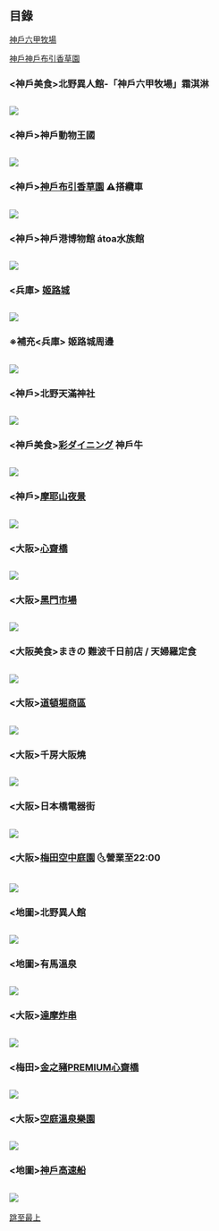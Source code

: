 ## 目錄
[神戶六甲牧場](#神戶美食北野異人館-神戶六甲牧場霜淇淋)

[神戶神戶布引香草園](#神戶神戶布引香草園-%EF%B8%8F搭纜車)


### <神戶美食>北野異人館-「神戶六甲牧場」霜淇淋
![](https://cdn.discordapp.com/attachments/1024345682305372272/1024494356067012618/image0.jpg)
---
### <神戶>神戶動物王國
![](https://cdn.discordapp.com/attachments/1024345682305372272/1024545741433212979/image0.jpg)
---
### <神戶>[神戶布引香草園](https://www.kobeherb.com/tw/highlight-of-the-season/) ⚠️搭纜車
![](https://media.discordapp.net/attachments/1024345682305372272/1024548779594100807/IMG_5267.jpg?width=624&height=325)
---
### <神戶>神戶港博物館 átoa水族館
![](https://cdn.discordapp.com/attachments/1024345682305372272/1024594458664239104/IMG_5269.webp)
---
### <兵庫> [姬路城](https://margaret.tw/himeji-castle-hyogo/)
![](https://margaret.tw/wp-content/uploads/nEO_IMG_DSC04766-1.jpg)
---
### ※補充<兵庫> 姬路城周邊
![](https://media.discordapp.net/attachments/1024345682305372272/1024659585388249169/unknown.png?width=488&height=325)
---
### <神戶>北野天滿神社
![](https://cdn.discordapp.com/attachments/1024345682305372272/1024710699307507743/unknown.png)
---
### <神戶美食>[彩ダイニング](https://www.saidining.com/chs/course.html#dinner) 神戶牛
![](https://www.saidining.com/chs/shared/img/index/lead_01.png)
---
### <神戶>[摩耶山夜景](https://www.bring-you.info/zh-tw/kobe-mayasan)
![](https://www.bring-you.info/wp-content/uploads/2017/05/kobe-mayasan-3.jpg)
---
### <大阪>[心齋橋](https://bobby.tw/blog/post/227580917-%E3%80%90%E6%97%A5%E6%9C%AC%E5%A4%A7%E9%98%AA%E3%80%91%E5%BF%83%E9%BD%8B%E6%A9%8B%E7%BE%8E%E9%A3%9F%EF%BC%86%E5%BF%85%E8%B2%B7%E8%97%A5%E5%A6%9D%E5%9C%B0%E5%9C%96%EF%BC%81%E5%A4%A7)
![](https://media.discordapp.net/attachments/1024345682305372272/1025436878855479296/unknown.png?width=262&height=325)
---
### <大阪>[黑門市場](https://kuromon.com/jp/)
![](https://resources.matcha-jp.com/resize/720x2000/2019/11/05-89691.webp)
---
### <大阪美食>まきの 難波千日前店 / 天婦羅定食
![](https://cdn.discordapp.com/attachments/1024345682305372272/1025455994735710311/unknown.png)
---
### <大阪>[道頓堀商區](https://archerplus.pixnet.net/blog/post/62397257-%E3%80%90%E7%BE%8E%E9%A3%9F%E5%9C%B0%E5%9C%96%E3%80%91%E6%8E%A8%E8%96%A6%E5%A4%A7%E9%98%AA%E9%81%93%E9%A0%93%E5%A0%80%E5%9C%B0%E5%8D%80%E5%BF%85%E5%90%8312+1%E9%81%93)
![](https://cdn.discordapp.com/attachments/1024345682305372272/1025459547592212480/unknown.png)
---
### <大阪>千房大阪燒
![](https://cdn.discordapp.com/attachments/1024345682305372272/1025609487257714729/IMG_2320.jpg)
---
### <大阪>日本橋電器街
![](https://cdn.discordapp.com/attachments/1024345682305372272/1026510869636587611/1.PNG)
---
### <大阪>[梅田空中庭園](https://osaka.letsgojp.com/archives/51696/) 🌜營業至22:00
![](https://cdn.discordapp.com/attachments/1024345682305372272/1026511592491319336/unknown.png)
---
### <地圖>北野異人館
![](https://cdn.discordapp.com/attachments/1024345682305372272/1028367354272419880/cfd5b84e8f15e8d5.jpg)
---
### <地圖>有馬溫泉
![](https://cdn.discordapp.com/attachments/1024345682305372272/1028367390209224714/0ca4765a44203bc0.jpg)
---
### <大阪>[達摩炸串](https://bobby.tw/blog/post/228246944-%E3%80%90%E5%A4%A7%E9%98%AA%E3%80%91%E4%B8%B2%E7%82%B8%E9%81%94%E6%91%A9%E5%85%83%E7%A5%96%E4%B8%B2%E7%82%B8%EF%BC%9A%E6%96%B0%E4%B8%96%E7%95%8C%E9%80%9A%E5%A4%A9%E9%96%A3%E7%99%BC)
![](https://cdn.discordapp.com/attachments/1024345682305372272/1028667025658237008/unknown.png)
---
### <梅田>[金之豬PREMIUM心齋橋](https://travel.yahoo.com.tw/news/%E8%B6%85%E9%AB%98cp%E5%80%BC%E5%8D%88%E9%A4%90-%E5%A4%A7%E9%98%AA%E6%A2%85%E7%94%B0-%E5%BF%83%E9%BD%8B%E6%A9%8B-%E5%90%83%E5%88%B0%E9%A3%BD-%E9%A4%90%E5%BB%B33%E9%81%B8-023000937.html#:~:text=%E3%80%90%E5%BF%83%E9%BD%8B%E6%A9%8B%E3%80%91%E5%93%81%E5%98%97%E4%BD%BF%E7%94%A8%E9%AB%98%E7%B4%9A%E8%82%89%E5%93%81%E7%9A%84%E6%B6%AE%E6%B6%AE%E9%8D%8B%E5%90%83%E5%88%B0%E9%A3%BD%EF%BC%81%E3%80%8C%E9%87%91%E4%B9%8B%E8%B1%ACPREMIUM%E5%BF%83%E9%BD%8B%E6%A9%8B%E3%80%8D)
![](https://cdn.discordapp.com/attachments/1024345682305372272/1029056206662283315/unknown.png)
---
### <大阪>[空庭溫泉樂園](https://solaniwa.com/zh-tw/explore/#explore_13)
![](https://cdn.discordapp.com/attachments/1024345682305372272/1037181522148597860/IMG_5544.jpg)
---
### <地圖>[神戶高速船](http://www.kobe-access.jp/chi2/howto.php?fbclid=IwAR1PUy0D8CCUTUrH36jjqbzWYUSZCJbv47mPW2s3n2dzJiBDAsUR_TzCjIw)
![](https://kimiyo.tw/wp-content/uploads/20190401201049_16.png)
---


[跳至最上](#目錄)
### 
![]()
---
